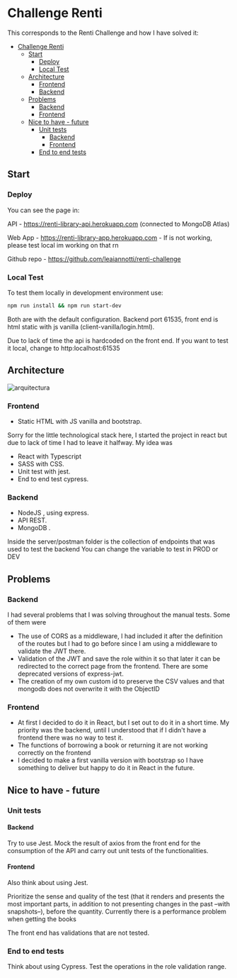 # Challenge Renti

This corresponds to the Renti Challenge and how I have solved it:

- [Challenge Renti](#challenge-renti)
  - [Start](#start)
    - [Deploy](#deploy)
    - [Local Test](#local-test)
  - [Architecture](#architecture)
    - [Frontend](#frontend)
    - [Backend](#backend)
  - [Problems](#problems)
    - [Backend](#backend-1)
    - [Frontend](#frontend-1)
  - [Nice to have - future](#nice-to-have---future)
    - [Unit tests](#unit-tests)
      - [Backend](#backend-2)
      - [Frontend](#frontend-2)
    - [End to end tests](#end-to-end-tests)
## Start

### Deploy

You can see the page in:

API - https://renti-library-api.herokuapp.com (connected to MongoDB Atlas)

Web App -  https://renti-library-app.herokuapp.com - If is not working, please test local im working on that rn

Github repo - https://github.com/leaiannotti/renti-challenge

### Local Test

To test them locally in development environment use:

```bash
npm run install && npm run start-dev
```

Both are with the default configuration. Backend port 61535, front end is html static with js vanilla (client-vanilla/login.html).

Due to lack of time the api is hardcoded on the front end. If you want to test it local, change to http:localhost:61535





## Architecture

![arquitectura](https://github.com/)

### Frontend

- Static HTML with JS vanilla and bootstrap.

Sorry for the little technological stack here, I started the project in react but due to lack of time I had to leave it halfway.
My idea was 

- React with Typescript
- SASS with CSS.
- Unit test with jest.
- End to end test cypress.

### Backend

- NodeJS , using express.
- API REST.
- MongoDB .

Inside the server/postman folder is the collection of endpoints that was used to test the backend
You can change the variable to test in PROD or DEV

## Problems

### Backend

I had several problems that I was solving throughout the manual tests. Some of them were
- The use of CORS as a middleware, I had included it after the definition of the routes but I had to go before since I am using a middleware to validate the JWT there.
- Validation of the JWT and save the role within it so that later it can be redirected to the correct page from the frontend. There are some deprecated versions of express-jwt.
- The creation of my own custom id to preserve the CSV values and that mongodb does not overwrite it with the ObjectID

### Frontend
- At first I decided to do it in React, but I set out to do it in a short time. My priority was the backend, until I understood that if I didn't have a frontend there was no way to test it.
- The functions of borrowing a book or returning it are not working correctly on the frontend
- I decided to make a first vanilla version with bootstrap so I have something to deliver but happy to do it in React in the future.

## Nice to have - future
### Unit tests

#### Backend

Try to use Jest.
Mock the result of axios from the front end for the consumption of the API and carry out unit tests of the functionalities.

#### Frontend

Also think about using Jest.

Prioritize the sense and quality of the test (that it renders and presents the most important parts, in addition to not presenting changes in the past –with snapshots–), before the quantity.
Currently there is a performance problem when getting the books

The front end has validations that are not tested.
### End to end tests

Think about using Cypress. Test the operations in the role validation range.


